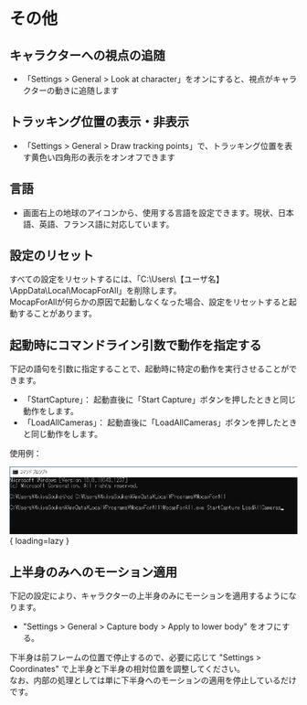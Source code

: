 # その他

## キャラクターへの視点の追随

- 「Settings > General > Look at character」をオンにすると、視点がキャラクターの動きに追随します

## トラッキング位置の表示・非表示

- 「Settings > General > Draw tracking points」で、トラッキング位置を表す黄色い四角形の表示をオンオフできます

## 言語

- 画面右上の地球のアイコンから、使用する言語を設定できます。現状、日本語、英語、フランス語に対応しています。

## 設定のリセット

すべての設定をリセットするには、「C:\Users\【ユーザ名】\AppData\Local\MocapForAll」を削除します。  
MocapForAllが何らかの原因で起動しなくなった場合、設定をリセットすると起動することがあります。

## 起動時にコマンドライン引数で動作を指定する

下記の語句を引数に指定することで、起動時に特定の動作を実行させることができます。  

- 「StartCapture」： 起動直後に「Start Capture」ボタンを押したときと同じ動作をします。
- 「LoadAllCameras」： 起動直後に「LoadAllCameras」ボタンを押したときと同じ動作をします。

使用例：

![](../images/App-Commandline-Args.png){ loading=lazy }

## 上半身のみへのモーション適用

下記の設定により、キャラクターの上半身のみにモーションを適用するようになります。

- "Settings > General > Capture body > Apply to lower body" をオフにする。

下半身は前フレームの位置で停止するので、必要に応じて "Settings > Coordinates" で上半身と下半身の相対位置を調整してください。  
なお、内部の処理としては単に下半身へのモーションの適用を停止しているだけです。